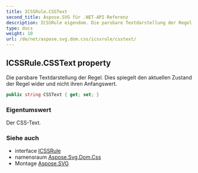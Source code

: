 ```yaml
---
title: ICSSRule.CSSText
second_title: Aspose.SVG für .NET-API-Referenz
description: ICSSRule eigendom. Die parsbare Textdarstellung der Regel. Dies spiegelt den aktuellen Zustand der Regel wider und nicht ihren Anfangswert.
type: docs
weight: 10
url: /de/net/aspose.svg.dom.css/icssrule/csstext/
---
```

## ICSSRule.CSSText property

Die parsbare Textdarstellung der Regel. Dies spiegelt den aktuellen Zustand der Regel wider und nicht ihren Anfangswert.

```csharp
public string CSSText { get; set; }
```

### Eigentumswert

Der CSS-Text.

### Siehe auch

* interface [ICSSRule](../)
* namensraum [Aspose.Svg.Dom.Css](../../icssrule/)
* Montage [Aspose.SVG](../../../)


